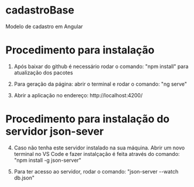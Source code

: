 # cadastroBase
Modelo de cadastro em Angular

# Procedimento para instalação

1) Após baixar do github é necessário rodar o comando:
  "npm install"
  para atualização dos pacotes
  
2) Para geração da página: abrir o terminal e rodar o comando:
   "ng serve"
   
3) Abrir a aplicação no endereço:
    http://localhost:4200/
    

# Procedimento para instalação do servidor json-sever
 4) Caso não tenha este servidor instalado na sua máquina. Abrir um novo terminal no VS Code e fazer instalçação é feita através do comando:
    "npm install -g json-server"

5) Para ter acesso ao servidor, rodar o comando:
   "json-server --watch db.json"
   
   

  
